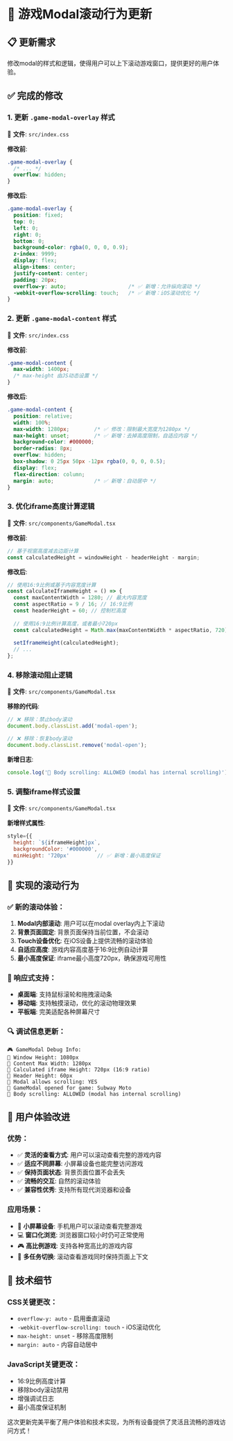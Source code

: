 # 🔄 游戏Modal滚动行为更新

## 📋 更新需求
修改modal的样式和逻辑，使得用户可以上下滚动游戏窗口，提供更好的用户体验。

## ✅ 完成的修改

### 1. 更新 `.game-modal-overlay` 样式
📁 **文件**: `src/index.css`

**修改前**:
```css
.game-modal-overlay {
  /* ... */
  overflow: hidden;
}
```

**修改后**:
```css
.game-modal-overlay {
  position: fixed;
  top: 0;
  left: 0;
  right: 0;
  bottom: 0;
  background-color: rgba(0, 0, 0, 0.9);
  z-index: 9999;
  display: flex;
  align-items: center;
  justify-content: center;
  padding: 20px;
  overflow-y: auto;                    /* ✅ 新增：允许纵向滚动 */
  -webkit-overflow-scrolling: touch;   /* ✅ 新增：iOS滚动优化 */
}
```

### 2. 更新 `.game-modal-content` 样式
📁 **文件**: `src/index.css`

**修改前**:
```css
.game-modal-content {
  max-width: 1400px;
  /* max-height 由JS动态设置 */
}
```

**修改后**:
```css
.game-modal-content {
  position: relative;
  width: 100%;
  max-width: 1280px;        /* ✅ 修改：限制最大宽度为1280px */
  max-height: unset;        /* ✅ 新增：去掉高度限制，自适应内容 */
  background-color: #000000;
  border-radius: 8px;
  overflow: hidden;
  box-shadow: 0 25px 50px -12px rgba(0, 0, 0, 0.5);
  display: flex;
  flex-direction: column;
  margin: auto;             /* ✅ 新增：自动居中 */
}
```

### 3. 优化iframe高度计算逻辑
📁 **文件**: `src/components/GameModal.tsx`

**修改前**:
```javascript
// 基于视窗高度减去边距计算
const calculatedHeight = windowHeight - headerHeight - margin;
```

**修改后**:
```javascript
// 使用16:9比例或基于内容宽度计算
const calculateIframeHeight = () => {
  const maxContentWidth = 1280; // 最大内容宽度
  const aspectRatio = 9 / 16; // 16:9比例
  const headerHeight = 60; // 控制栏高度
  
  // 使用16:9比例计算高度，或者最小720px
  const calculatedHeight = Math.max(maxContentWidth * aspectRatio, 720);
  
  setIframeHeight(calculatedHeight);
  // ...
};
```

### 4. 移除滚动阻止逻辑
📁 **文件**: `src/components/GameModal.tsx`

**移除的代码**:
```javascript
// ❌ 移除：禁止body滚动
document.body.classList.add('modal-open');

// ❌ 移除：恢复body滚动  
document.body.classList.remove('modal-open');
```

**新增日志**:
```javascript
console.log('📜 Body scrolling: ALLOWED (modal has internal scrolling)');
```

### 5. 调整iframe样式设置
📁 **文件**: `src/components/GameModal.tsx`

**新增样式属性**:
```javascript
style={{ 
  height: `${iframeHeight}px`,
  backgroundColor: '#000000',
  minHeight: '720px'         // ✅ 新增：最小高度保证
}}
```

## 🎯 实现的滚动行为

### ✅ 新的滚动体验：
1. **Modal内部滚动**: 用户可以在modal overlay内上下滚动
2. **背景页面固定**: 背景页面保持当前位置，不会滚动
3. **Touch设备优化**: 在iOS设备上提供流畅的滚动体验
4. **自适应高度**: 游戏内容高度基于16:9比例自动计算
5. **最小高度保证**: iframe最小高度720px，确保游戏可用性

### 📱 响应式支持：
- **桌面端**: 支持鼠标滚轮和拖拽滚动条
- **移动端**: 支持触摸滚动，优化的滚动物理效果
- **平板端**: 完美适配各种屏幕尺寸

### 🔍 调试信息更新：
```
🎮 GameModal Debug Info:
📏 Window Height: 1080px
📏 Content Max Width: 1280px
📏 Calculated iframe Height: 720px (16:9 ratio)
📏 Header Height: 60px
📏 Modal allows scrolling: YES
🚀 GameModal opened for game: Subway Moto
📜 Body scrolling: ALLOWED (modal has internal scrolling)
```

## 🚀 用户体验改进

### 优势：
- ✅ **灵活的查看方式**: 用户可以滚动查看完整的游戏内容
- ✅ **适应不同屏幕**: 小屏幕设备也能完整访问游戏
- ✅ **保持页面状态**: 背景页面位置不会丢失
- ✅ **流畅的交互**: 自然的滚动体验
- ✅ **兼容性优秀**: 支持所有现代浏览器和设备

### 应用场景：
- 📱 **小屏幕设备**: 手机用户可以滚动查看完整游戏
- 💻 **窗口化浏览**: 浏览器窗口较小时仍可正常使用
- 🎮 **高比例游戏**: 支持各种宽高比的游戏内容
- 🔄 **多任务切换**: 滚动查看游戏同时保持页面上下文

## 📝 技术细节

### CSS关键更改：
- `overflow-y: auto` - 启用垂直滚动
- `-webkit-overflow-scrolling: touch` - iOS滚动优化
- `max-height: unset` - 移除高度限制
- `margin: auto` - 内容自动居中

### JavaScript关键更改：
- 16:9比例高度计算
- 移除body滚动禁用
- 增强调试日志
- 最小高度保证机制

这次更新完美平衡了用户体验和技术实现，为所有设备提供了灵活且流畅的游戏访问方式！ 